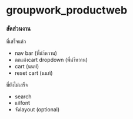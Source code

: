# groupwork_productweb
### สัดส่วนงาน
ที่เสร็จแล้ว
- nav bar (พี่นำ้หวาน)
- ตกแต่งcart dropdown (พี่นำ้หวาน)
- cart  (นนท์)
- reset cart (นนท์)

ที่ยังไม่เสร็จ
- search
- แก้font
- จัดlayout (optional)
